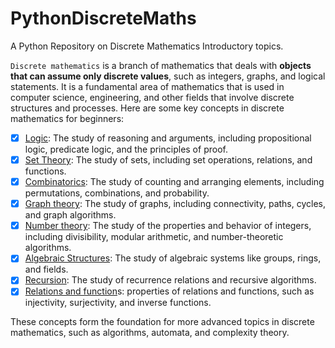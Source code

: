# PythonDiscreteMaths
A Python Repository on Discrete Mathematics Introductory topics. 

`Discrete mathematics` is a branch of mathematics that deals with __objects that can assume only discrete values__, such as integers, graphs, and logical statements. It is a fundamental area of mathematics that is used in computer science, engineering, and other fields that involve discrete structures and processes. Here are some key concepts in discrete mathematics for beginners:

-  [x] [Logic](/MathNotebooks/Logic.ipynb): The study of reasoning and arguments, including propositional logic, predicate logic, and the principles of proof. 
-  [x] [Set Theory](/MathNotebooks/SetTheory.ipynb): The study of sets, including set operations, relations, and functions.
-  [x] [Combinatorics](/MathNotebooks/Combinatorics.ipynb): The study of counting and arranging elements, including permutations, combinations, and probability.
-  [x] [Graph theory](/MathNotebooks/GraphTheory.ipynb): The study of graphs, including connectivity, paths, cycles, and graph algorithms.
-  [x] [Number theory](/MathNotebooks/NumberTheory.ipynb): The study of the properties and behavior of integers, including divisibility, modular arithmetic, and number-theoretic algorithms.
-  [x] [Algebraic Structures](/MathNotebooks/AlgebraicStructures.ipynb): The study of algebraic systems like groups, rings, and fields.
-  [x] [Recursion](/MathNotebooks/Recursion.ipynb): The study of recurrence relations and recursive algorithms.
-  [x] [Relations and function](/MathNotebooks/Relations&Functions.ipynb)s: properties of relations and functions, such as injectivity, surjectivity, and inverse functions.

These concepts form the foundation for more advanced topics in discrete mathematics, such as algorithms, automata, and complexity theory.
